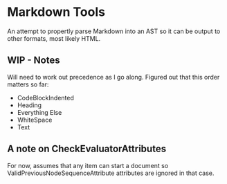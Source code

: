 # Markdown Tools

An attempt to propertly parse Markdown into an AST so it can be output to other formats, most likely HTML.

## WIP - Notes

Will need to work out precedence as I go along. Figured out that this order matters so far:

* CodeBlockIndented
* Heading
* Everything Else
* WhiteSpace
* Text

## A note on CheckEvaluatorAttributes

For now, assumes that any item can start a document so ValidPreviousNodeSequenceAttribute attributes are ignored in that case.